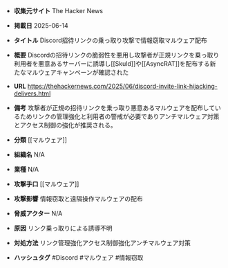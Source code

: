 - **収集元サイト**
The Hacker News

- **掲載日**
2025-06-14

- **タイトル**
Discord招待リンクの乗っ取り攻撃で情報窃取マルウェア配布

- **概要**
Discordの招待リンクの脆弱性を悪用し攻撃者が正規リンクを乗っ取り利用者を悪意あるサーバーに誘導し[[Skuld]]や[[AsyncRAT]]を配布する新たなマルウェアキャンペーンが確認された

- **URL**
https://thehackernews.com/2025/06/discord-invite-link-hijacking-delivers.html

- **備考**
攻撃者が正規の招待リンクを乗っ取り悪意あるマルウェアを配布しているためリンクの管理強化と利用者の警戒が必要でありアンチマルウェア対策とアクセス制御の強化が推奨される。

- **分類**
[[マルウェア]]

- **組織名**
N/A

- **業種**
N/A

- **攻撃手口**
[[マルウェア]]

- **攻撃影響**
情報窃取と遠隔操作マルウェアの配布

- **脅威アクター**
N/A

- **原因**
リンク乗っ取りによる誘導不明

- **対処方法**
リンク管理強化アクセス制御強化アンチマルウェア対策

- **ハッシュタグ**
#Discord #マルウェア #情報窃取
